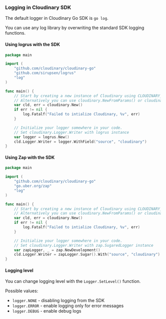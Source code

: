 ### Logging in Cloudinary SDK
The default logger in Cloudinary Go SDK is `go log`.

You can use any log library by overwriting the standard SDK logging functions.

#### Using logrus with the SDK
```go
package main

import (
	"github.com/cloudinary/cloudinary-go"
	"github.com/sirupsen/logrus"
	"log"
)

func main() {
	// Start by creating a new instance of Cloudinary using CLOUDINARY_URL environment variable.
	// Alternatively you can use cloudinary.NewFromParams() or cloudinary.NewFromURL().
	var cld, err = cloudinary.New()
	if err != nil {
		log.Fatalf("Failed to intialize Cloudinary, %v", err)
	}

	// Initialize your logger somewhere in your code.
	// Set cloudinary.Logger.Writer with logrus instance
	var logger = logrus.New()
	cld.Logger.Writer = logger.WithField("source", "cloudinary")
}
```

#### Using Zap with the SDK
```go
package main

import (
	"github.com/cloudinary/cloudinary-go"
	"go.uber.org/zap"
	"log"
)

func main() {
	// Start by creating a new instance of Cloudinary using CLOUDINARY_URL environment variable.
	// Alternatively you can use cloudinary.NewFromParams() or cloudinary.NewFromURL().
	var cld, err = cloudinary.New()
	if err != nil {
		log.Fatalf("Failed to intialize Cloudinary, %v", err)
	}

	// Initialize your logger somewhere in your code.
	// Set cloudinary.Logger.Writer with zap.SugaredLogger instance
	var zapLogger, _ = zap.NewDevelopment()
	cld.Logger.Writer = zapLogger.Sugar().With("source", "cloudinary")
}
```

#### Logging level

You can change logging level with the `Logger.SetLevel()` function.

Possible values:
- `logger.NONE`  - disabling logging from the SDK
- `logger.ERROR` - enable logging only for error messages
- `logger.DEBUG` - enable debug logs
